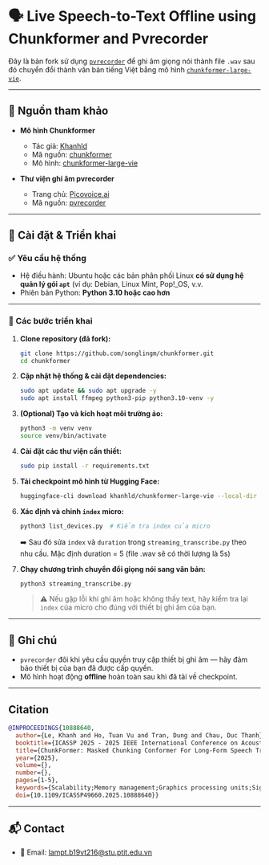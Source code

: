  # 🗣️ Live Speech-to-Text Offline using Chunkformer and Pvrecorder

 Đây là bản fork sử dụng [`pvrecorder`](https://github.com/Picovoice/pvrecorder) để ghi âm giọng nói thành file `.wav` sau đó chuyển đổi thành văn bản tiếng Việt bằng mô hình [`chunkformer-large-vie`](https://huggingface.co/khanhld/chunkformer-large-vie).


 ---

 ## 📁 Nguồn tham khảo

 * **Mô hình Chunkformer**
   * Tác giả: [Khanhld](https://github.com/khanld/chunkformer)
   * Mã nguồn: [chunkformer](https://github.com/khanld/chunkformer)
   * Mô hình: [chunkformer-large-vie](https://huggingface.co/khanhld/chunkformer-large-vie)

 * **Thư viện ghi âm pvrecorder**
   * Trang chủ: [Picovoice.ai](https://picovoice.ai/)
   * Mã nguồn: [pvrecorder](https://github.com/Picovoice/pvrecorder)

 ---

 ## 🚀 Cài đặt & Triển khai

 ### ✅ Yêu cầu hệ thống

 * Hệ điều hành: Ubuntu hoặc các bản phân phối Linux **có sử dụng hệ quản lý gói `apt`** (ví dụ: Debian, Linux Mint, Pop!_OS, v.v.
 * Phiên bản Python: **Python 3.10 hoặc cao hơn**

 ---

 ### 🔧 Các bước triển khai

 1. **Clone repository (đã fork):**
    ```bash
    git clone https://github.com/songlingm/chunkformer.git
    cd chunkformer
    ```

 2. **Cập nhật hệ thống & cài đặt dependencies:**
    ```bash
    sudo apt update && sudo apt upgrade -y
    sudo apt install ffmpeg python3-pip python3.10-venv -y
    ```

 3. **(Optional) Tạo và kích hoạt môi trường ảo:**
    ```bash
    python3 -m venv venv
    source venv/bin/activate
    ```

 4. **Cài đặt các thư viện cần thiết:**
    ```bash
    sudo pip install -r requirements.txt
    ```

 5. **Tải checkpoint mô hình từ Hugging Face:**
    ```bash
    huggingface-cli download khanhld/chunkformer-large-vie --local-dir "./chunkformer-large-vie"
    ```

 6. **Xác định và chỉnh `index` micro:**
    ```bash
    python3 list_devices.py  # Kiểm tra index của micro
    ```

    ➡️ Sau đó sửa `index` và `duration` trong `streaming_transcribe.py` theo nhu cầu. Mặc định duration = 5 (file .wav sẽ có thời lượng là 5s)

 7. **Chạy chương trình chuyển đổi giọng nói sang văn bản:**
    ```bash
    python3 streaming_transcribe.py
    ```

    > ⚠️ Nếu gặp lỗi khi ghi âm hoặc không thấy text, hãy kiểm tra lại `index` của micro cho đúng với thiết bị ghi âm của bạn.

 ---

 ## 📌 Ghi chú

 * `pvrecorder` đôi khi yêu cầu quyền truy cập thiết bị ghi âm — hãy đảm bảo thiết bị của bạn đã được cấp quyền.
 * Mô hình hoạt động **offline** hoàn toàn sau khi đã tải về checkpoint.

 ---





<a name = "citation" ></a>
## Citation

```bibtex
@INPROCEEDINGS{10888640,
  author={Le, Khanh and Ho, Tuan Vu and Tran, Dung and Chau, Duc Thanh},
  booktitle={ICASSP 2025 - 2025 IEEE International Conference on Acoustics, Speech and Signal Processing (ICASSP)}, 
  title={ChunkFormer: Masked Chunking Conformer For Long-Form Speech Transcription}, 
  year={2025},
  volume={},
  number={},
  pages={1-5},
  keywords={Scalability;Memory management;Graphics processing units;Signal processing;Performance gain;Hardware;Resource management;Speech processing;Standards;Context modeling;chunkformer;masked batch;long-form transcription},
  doi={10.1109/ICASSP49660.2025.10888640}}

```
---
## 📬 Contact
- 📧 Email: lampt.b19vt216@stu.ptit.edu.vn
